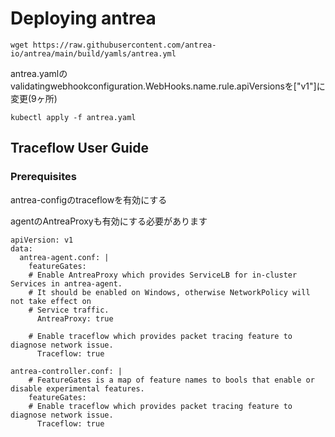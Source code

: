 # Deploying antrea 
```
wget https://raw.githubusercontent.com/antrea-io/antrea/main/build/yamls/antrea.yml
```
antrea.yamlのvalidatingwebhookconfiguration.WebHooks.name.rule.apiVersionsを["v1"]に変更(9ヶ所)

```
kubectl apply -f antrea.yaml
```
## Traceflow User Guide
### Prerequisites
antrea-configのtraceflowを有効にする

agentのAntreaProxyも有効にする必要があります
```
apiVersion: v1
data:
  antrea-agent.conf: |
    featureGates:
    # Enable AntreaProxy which provides ServiceLB for in-cluster Services in antrea-agent.
    # It should be enabled on Windows, otherwise NetworkPolicy will not take effect on
    # Service traffic.
      AntreaProxy: true

    # Enable traceflow which provides packet tracing feature to diagnose network issue.
      Traceflow: true
```
```
antrea-controller.conf: |
    # FeatureGates is a map of feature names to bools that enable or disable experimental features.
    featureGates:
    # Enable traceflow which provides packet tracing feature to diagnose network issue.
      Traceflow: true
```

